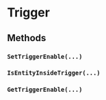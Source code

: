 # Trigger

## Methods

### `SetTriggerEnable(...)`

### `IsEntityInsideTrigger(...)`

### `GetTriggerEnable(...)`
